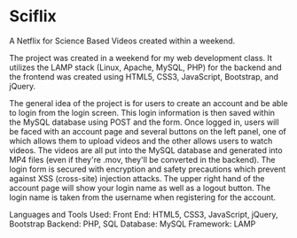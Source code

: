 # Sciflix
A Netflix for Science Based Videos created within a weekend.

The project was created in a weekend for my web development class. It utilizes the LAMP stack (Linux, Apache, MySQL, PHP) for the backend and the frontend was created using HTML5, CSS3, JavaScript, Bootstrap, and jQuery. 

The general idea of the project is for users to create an account and be able to login from the login screen. This login information is then saved within the MySQL database using POST and the form.
Once logged in, users will be faced with an account page and several buttons on the left panel, one of which allows them to upload videos and the other allows users to watch videos. 
The videos are all put into the MySQL database and generated into MP4 files (even if they're .mov, they'll be converted in the backend). 
The login form is secured with encryption and safety precautions which prevent against XSS (cross-site) injection attacks.
The upper right hand of the account page will show your login name as well as a logout button. The login name is taken from the username when registering for the account.

Languages and Tools Used:
Front End: HTML5, CSS3, JavaScript, jQuery, Bootstrap
Backend: PHP, SQL
Database: MySQL
Framework: LAMP
